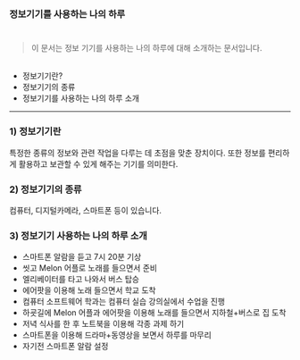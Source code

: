 
### 정보기기를 사용하는 나의 하루<br>

# 

> 이 문서는 정보 기기를 사용하는 나의 하루에 대해 소개하는 문서입니다.<br>

## 

- 정보기기란?
- 정보기기의 종류
- 정보기기를 사용하는 나의 하루 소개

---
### 1) 정보기기란
특정한 종류의 정보와 관련 작업을 다루는 데 초점을 맞춘 장치이다. 또한 정보를 편리하게 활용하고 보관할 수 있게 해주는 기기를 의미한다.

### 2) 정보기기의 종류
컴퓨터, 디지털카메라, 스마트폰 등이 있습니다.

### 3) 정보기기 사용하는 나의 하루 소개
- 스마트폰 알람을 듣고 7시 20분 기상
- 씻고 Melon 어플로 노래를 들으면서 준비
- 엘리베이터를 타고 나와서 버스 탑승
- 에어팟을 이용해 노래 들으면서 학교 도착
- 컴퓨터 소프트웨어 학과는 컴퓨터 실습 강의실에서 수업을 진행
- 하굣길에 Melon 어플과 에어팟을 이용해 노래를 들으면서 지하철+버스로 집 도착
- 저녁 식사를 한 후 노트북을 이용해 각종 과제 하기
- 스마트폰을 이용해 드라마+동영상을 보면서 하루를 마무리
- 자기전 스마트폰 알람 설정










